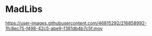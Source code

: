 # MadLibs

https://user-images.githubusercontent.com/46815292/216858992-1fc8ec75-f498-42c5-abe9-f381db4b7c5f.mov

